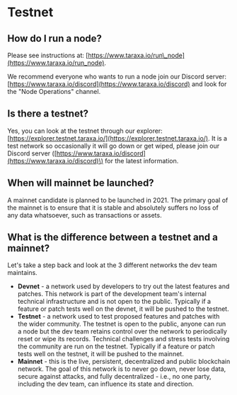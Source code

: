 # Testnet

## How do I run a node? 

Please see instructions at: [https://www.taraxa.io/run\_node](https://www.taraxa.io/run_node). 

We recommend everyone who wants to run a node join our Discord server: [https://www.taraxa.io/discord](https://www.taraxa.io/discord) and look for the "Node Operations" channel. 

## Is there a testnet? 

Yes, you can look at the testnet through our explorer: [https://explorer.testnet.taraxa.io/](https://explorer.testnet.taraxa.io/). It is a test network so occasionally it will go down or get wiped, please join our Discord server \([https://www.taraxa.io/discord](https://www.taraxa.io/discord)\) for the latest information. 

## When will mainnet be launched? 

A mainnet candidate is planned to be launched in 2021. The primary goal of the mainnet is to ensure that it is stable and absolutely suffers no loss of any data whatsoever, such as transactions or assets. 

## What is the difference between a testnet and a mainnet? 

Let's take a step back and look at the 3 different networks the dev team maintains. 

* **Devnet** - a network used by developers to try out the latest features and patches. This network is part of the development team's internal technical infrastructure and is not open to the public. Typically if a feature or patch tests well on the devnet, it will be pushed to the testnet. 
* **Testnet** - a network used to test proposed features and patches with the wider community. The testnet is open to the public, anyone can run a node but the dev team retains control over the network to periodically reset or wipe its records. Technical challenges and stress tests involving the community are run on the testnet. Typically if a feature or patch tests well on the testnet, it will be pushed to the mainnet. 
* **Mainnet** - this is the live, persistent, decentralized and public blockchain network. The goal of this network is to never go down, never lose data, secure against attacks, and fully decentralized - i.e., no one party, including the dev team, can influence its state and direction. 







